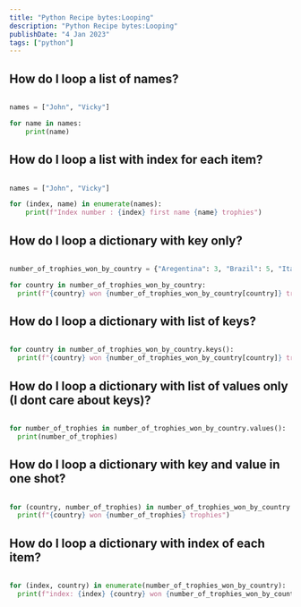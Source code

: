 ```yaml
---
title: "Python Recipe bytes:Looping"
description: "Python Recipe bytes:Looping"
publishDate: "4 Jan 2023"
tags: ["python"]
---
```


## How do I loop a list of names?

```python

names = ["John", "Vicky"]

for name in names:
    print(name)

```

## How do I loop a list with index for each item?

```python

names = ["John", "Vicky"]

for (index, name) in enumerate(names):
    print(f"Index number : {index} first name {name} trophies")

```

## How do I loop a dictionary with key only?

```python

number_of_trophies_won_by_country = {"Aregentina": 3, "Brazil": 5, "Italy": 3}

for country in number_of_trophies_won_by_country:
  print(f"{country} won {number_of_trophies_won_by_country[country]} trophies")

```

## How do I loop a dictionary with list of keys?

```python

for country in number_of_trophies_won_by_country.keys():
  print(f"{country} won {number_of_trophies_won_by_country[country]} trophies")

```

## How do I loop a dictionary with list of values only (I dont care about keys)?

```python

for number_of_trophies in number_of_trophies_won_by_country.values():
  print(number_of_trophies)

```

## How do I loop a dictionary with key and value in one shot?

```python

for (country, number_of_trophies) in number_of_trophies_won_by_country.items():
  print(f"{country} won {number_of_trophies} trophies")

```

## How do I loop a dictionary with index of each item?

```python

for (index, country) in enumerate(number_of_trophies_won_by_country):
  print(f"index: {index} {country} won {number_of_trophies_won_by_country[country]}")

```
